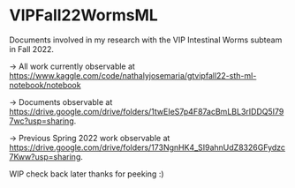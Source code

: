 # VIPFall22WormsML
Documents involved in my research with the VIP Intestinal Worms subteam in Fall 2022.

-> All work currently observable at https://www.kaggle.com/code/nathalyjosemaria/gtvipfall22-sth-ml-notebook/notebook

-> Documents observable at https://drive.google.com/drive/folders/1twEIeS7p4F87acBmLBL3rIDDQ5I797wc?usp=sharing.

-> Previous Spring 2022 work observable at https://drive.google.com/drive/folders/173NgnHK4_SI9ahnUdZ8326GFydzc7Kww?usp=sharing.

WIP check back later thanks for peeking :)

